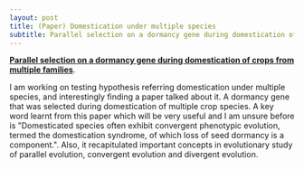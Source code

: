 ```yaml
---
layout: post
title: (Paper) Domestication under multiple species
subtitle: Parallel selection on a dormancy gene during domestication of crops from multiple families
---
```


[**Parallel selection on a dormancy gene during domestication of crops from multiple families**](https://www.researchgate.net/profile/Shulin_Liu8/publication/327846335_Parallel_selection_on_a_dormancy_gene_during_domestication_of_crops_from_multiple_families/links/5baacb7a299bf13e604c8d75/Parallel-selection-on-a-dormancy-gene-during-domestication-of-crops-from-multiple-families.pdf). 

I am working on testing hypothesis referring domestication under multiple species, and interestingly finding a paper talked about it. A dormancy gene that was selected during domestication of multiple crop species. A key word learnt from this paper which will be very useful and I am unsure before is "Domesticated species often exhibit convergent phenotypic evolution, termed the domestication syndrome, of which loss of seed dormancy is a component.". Also, it recapitulated important concepts in evolutionary study of parallel evolution, convergent evolution and divergent evolution. 
